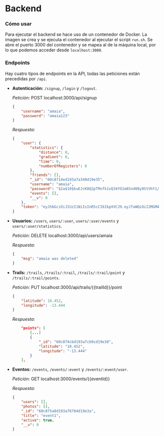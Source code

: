# Backend



### Cómo usar

Para ejecutar el backend se hace uso de un contenedor de Docker. La imagen se crea y se ejecuta el contenedor al ejecutar el script ```run.sh```. Se abre el puerto 3000 del contenedor y se mapea al de la máquina local, por lo que podemos acceder desde ```localhost:3000```.



### Endpoints

Hay cuatro tipos de endpoints en la API, todas las peticiones están precedidas por ```/api```.

* **Autenticación:**  ```/signup```, ```/login``` y ```/logout```.

  *Petición*: POST localhost:3000/api/signup

  ```json
  {
      "username": "amaia",
      "password": "amaia123"
  }
  ```

  *Respuesta:*

  ```json 
  {
      "user": {
          "statistics": {
              "distance": 0,
              "gradient": 0,
              "time": 0,
              "numberOfRegisters": 0
          },
          "friends": [],
          "_id": "60c8714ed193a7a340d19e35",
          "username": "amaia",
          "password": "$2a$10$kuEJcK8Q2pTMnfk1vQ34YO1m8Snd08y9StVhY1/eFDsxxEz5AeoYG",
          "events": [],
          "__v": 0
      },
      "token": "eyJhbGciOiJIUzI1NiIsInR5cCI6IkpXVCJ9.eyJfaWQiOiI2MGM4NzE0ZWQxOTNhN2EzNDBkMTllMzUiLCJpYXQiOjE2MjM3NDg5NDIsImV4cCI6MTYyMzgzNTM0Mn0.a55b6qZ2z7y0_DIgA1oLLdUr4GqwjCiZoaWhcT8YWgk"
  }
  ```

  

* **Usuarios:** ```/users```, ```users/:user```, ```users/:user/events``` y ```users/:user/statistics```.

  *Petición:* DELETE localhost:3000/api/users/amaia

  *Respuesta*: 

  ```json
  {
      "msg": "amaia was deleted"
  }
  ```

  

* **Trails:** ```/trails```,  ```/trails/:trail```, ```/trails/:trail/point``` y ```/trails/:trail/points```.

  *Petición:* PUT localhost:3000/api/trails/{{trailId}}/point

  ```json
  {
      "latitude": 18.452,
      "longitude": -13.444
  }
  ```

  *Respuesta:*

  ```json
      "points": [
          [...]
          {
              "_id": "60c874cbd193a7cb9cd19e38",
              "latitude": "18.452",
              "longitude": "-13.444"
          }
      ],
  ```



* **Eventos:** ```/events```, ```/events/:event``` y ```/events/:event/user```.

  *Petición*: GET localhost:3000/events/{{eventId}}

  *Respuesta:*

  ```json
  {
      "users": [],
      "photos": [],
      "_id": "60c875a8d193a76704d19e3a",
      "title": "event1",
      "active": true,
      "__v": 0
  }
  ```

